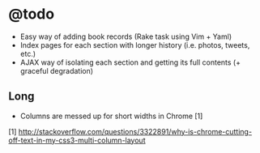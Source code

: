 @todo
=====

* Easy way of adding book records (Rake task using Vim + Yaml)
* Index pages for each section with longer history (i.e. photos, tweets, etc.)
* AJAX way of isolating each section and getting its full contents (+ graceful degradation)

Long
----

* Columns are messed up for short widths in Chrome [1]

[1] http://stackoverflow.com/questions/3322891/why-is-chrome-cutting-off-text-in-my-css3-multi-column-layout
